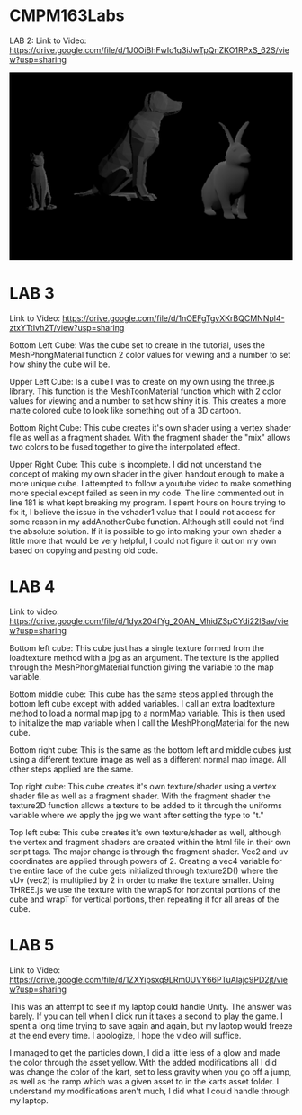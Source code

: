 # CMPM163Labs
LAB 2:
Link to Video: https://drive.google.com/file/d/1J0OiBhFwIo1q3iJwTpQnZKO1RPxS_62S/view?usp=sharing


![](Photo/3D%20Photo.PNG)


# LAB 3


Link to Video: https://drive.google.com/file/d/1nOEFgTgvXKrBQCMNNpl4-ztxYTtIvh2T/view?usp=sharing 


Bottom Left Cube: Was the cube set to create in the tutorial, uses the MeshPhongMaterial function 2 color values for viewing and a number to set how shiny the cube will be.

Upper Left Cube: Is a cube I was to create on my own using the three.js library. This function is the MeshToonMaterial function which with 2 color values for viewing and a number to set how shiny it is. This creates a more matte colored cube to look like something out of a 3D cartoon.

Bottom Right Cube: This cube creates it's own shader using a vertex shader file as well as a fragment shader. With the fragment shader the "mix" allows two colors to be fused together to give the interpolated effect.

Upper Right Cube: This cube is incomplete. I did not understand the concept of making my own shader in the given handout enough to make a more unique cube. I attempted to follow a youtube video to make something more special except failed as seen in my code. The line commented out in line 181 is what kept breaking my program. I spent hours on hours trying to fix it, I believe the issue in the vshader1 value that I could not access for some reason in my addAnotherCube function. Although still could not find the absolute solution. If it is possible to go into making your own shader a little more that would be very helpful, I could not figure it out on my own based on copying and pasting old code. 


# LAB 4

Link to video: https://drive.google.com/file/d/1dyx204fYg_2OAN_MhidZSpCYdi22lSav/view?usp=sharing


Bottom left cube: This cube just has a single texture formed from the loadtexture method with a jpg as an argument. The texture is the applied through the MeshPhongMaterial function giving the variable to the map variable.


Bottom middle cube: This cube has the same steps applied through the bottom left cube except with added variables. I call an extra loadtexture method to load a normal map jpg to a normMap variable. This is then used to initialize the map variable when I call the MeshPhongMaterial for the new cube.


Bottom right cube: This is the same as the bottom left and middle cubes just using a different texture image as well as a different normal map image. All other steps applied are the same.


Top right cube: This cube creates it's own texture/shader using a vertex shader file as well as a fragment shader. With the fragment shader the texture2D function allows a texture to be added to it through the uniforms variable where we apply the jpg we want after setting the type to "t."


Top left cube: This cube creates it's own texture/shader as well, although the vertex and fragment shaders are created within the html file in their own script tags. The major change is through the fragment shader. Vec2 and uv coordinates are applied through powers of 2. Creating a vec4 variable for the entire face of the cube gets initialized through texture2D() where the vUv (vec2) is multiplied by 2 in order to make the texture smaller. Using THREE.js we use the texture with the wrapS for horizontal portions of the cube and wrapT for vertical portions, then repeating it for all areas of the cube. 


# LAB 5


Link to Video: https://drive.google.com/file/d/1ZXYipsxq9LRm0UVY66PTuAlajc9PD2jt/view?usp=sharing


This was an attempt to see if my laptop could handle Unity. The answer was barely. If you can tell when I click run it takes a second to play the game. I spent a long time trying to save again and again, but my laptop would freeze at the end every time. I apologize, I hope the video will suffice. 


I managed to get the particles down, I did a little less of a glow and made the color through the asset yellow. With the added modifications all I did was change the color of the kart, set to less gravity when you go off a jump, as well as the ramp which was a given asset to in the karts asset folder. I understand my modifications aren't much, I did what I could handle through my laptop.
